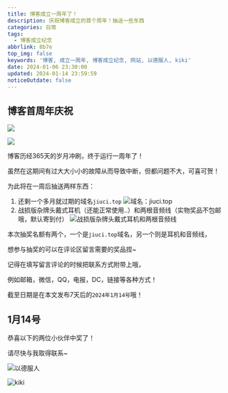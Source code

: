 ```yaml
---
title: 博客成立一周年了！
description: 庆祝博客成立的首个周年！抽送一些东西
categories: 日常
tags:
  - 博客成立纪念
abbrlink: 8b7e
top_img: false
keywords: '博客, 成立一周年, 博客成立纪念, 网站, 以德服人, kiki'
date: 2024-01-06 23:30:00
updated: 2024-01-14 23:59:59
noticeOutdate: false
---
```


## 博客首周年庆祝

![](/img/202401062322083.webp)

![](/img/202401062322172.webp)

博客历经365天的岁月冲刷，终于运行一周年了！

虽然在这期间有过大大小小的故障从而导致中断，但都问题不大，可喜可贺！

为此将在一周后抽送两样东西：

1. 还剩一个多月就过期的域名`jiuci.top`
   ![域名：jiuci.top](/img/202312312327615.webp)
2. 战损版杂牌头戴式耳机（还能正常使用..）和两根音频线（实物奖品不包邮哦，默认寄到付）
   ![战损版杂牌头戴式耳机和两根音频线](/img/202401062246642.webp)

本次抽奖名额有两个，一个是`jiuci.top`域名，另一个则是耳机和音频线，

想参与抽奖的可以在评论区留言需要的奖品捏~

记得在填写留言评论的时候把联系方式附带上哦，

例如邮箱，微信，QQ，电报，DC，链接等各种方式！

截至日期是在本文发布7天后的`2024年1月14号`哦！

## 1月14号

恭喜以下的两位小伙伴中奖了！

请尽快与我取得联系~

![以德服人](/img/202401150014358.webp)

![kiki](/img/202401150014853.webp)
